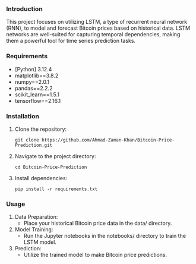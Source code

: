 ### Introduction
This project focuses on utilizing LSTM, a type of recurrent neural network (RNN), to model and forecast Bitcoin prices based on historical data. LSTM networks are well-suited for capturing temporal dependencies, making them a powerful tool for time series prediction tasks.

### Requirements

* [Python] 3.12.4
* matplotlib==3.8.2
* numpy==2.0.1
* pandas==2.2.2
* scikit_learn==1.5.1
* tensorflow==2.16.1

### Installation

1. Clone the repository:

     `git clone https://github.com/Ahmad-Zaman-Khan/Bitcoin-Price-Prediction.git`

2. Navigate to the project directory:

    `cd Bitcoin-Price-Prediction`

3. Install dependencies:
  
   `pip install -r requirements.txt`

### Usage

1. Data Preparation:
   * Place your historical Bitcoin price data in the data/ directory.
2. Model Training:
   * Run the Jupyter notebooks in the notebooks/ directory to train the LSTM model.
3. Prediction:
   * Utilize the trained model to make Bitcoin price predictions.




